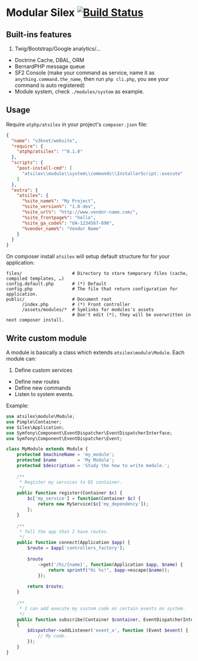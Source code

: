 Modular Silex [![Build Status](https://travis-ci.org/atphp/atsilex.svg)](https://travis-ci.org/atphp/atsilex)
====

## Built-ins features

1. Twig/Bootstrap/Google analytics/…
- Doctrine Cache, DBAL, ORM
- BernardPHP message queue
- SF2 Console (make your command as service, name it as `anything.command.the_name`, then run `php cli.php`, you see your command is auto registered)
- Module system, check `./modules/system` as example.

## Usage

Require `atphp/atsilex` in your project's `composer.json` file:

```json
{
  "name": "v3knet/website",
  "require": {
    "atphp/atsilex": "^0.1.0"
  },
  "scripts": {
    "post-install-cmd": [
      "atsilex\\module\\system\\commands\\InstallerScript::execute"
    ]
  },
  "extra": {
    "atsilex": {
      "%site_name%": "My Project",
      "%site_version%": "1.0-dev",
      "%site_url%": "http://www.vendor-name.com/",
      "%site_frontpage%": "hello",
      "%site_ga_code%": "UA-1234567-890",
      "%vendor_name%": "Vendor Name"
    }
  }
}
```

On composer install `atsilex` will setup default structure for for your application:

```
files/                   # Directory to store temporary files (cache, compiled templates, …)
config.default.php       # (*) Default 
config.php               # The file that return configuration for application.
public/                  # Document root
      /index.php         # (*) Front controller
      /assets/modules/*  # Symlinks for modules's assets
                         # Don't edit (*), they will be overwritten in next composer install.
```

## Write custom module

A module is basically a class which extends `atsilex\module\Module`. Each module can:

1. Define custom services
- Define new routes
- Define new commands
- Listen to system events.

Example:

```php
use atsilex\module\Module;
use Pimple\Container;
use Silex\Application;
use Symfony\Component\EventDispatcher\EventDispatcherInterface;
use Symfony\Component\EventDispatcher\Event;

class MyModule extends Module {
    protected $machineName = 'my_module';
    protected $name        = 'My Module';
    protected $description = 'Study the how to write module.';
    
    /**
     * Register my services to DI container.
     */
    public function register(Container $c) {
        $c['my_service'] = function(Container $c) {
            return new MyService($c['my_dependency']);
        };
    }
    
    /**
     * Tell the app that I have routes.
     */
    public function connect(Application $app) {
        $route = $app['controllers_factory'];
        
        $route
            ->get('/hi/{name}', function(Application $app, $name) {
                return sprintf("Hi %s!", $app->escape($name));
            });
        
        return $route;
    }
    
    /**
     * I can add execute my custom code on certain events on system.
     */
    public function subscribe(Container $container, EventDispatcherInterface $dispatcher)
    {
        $dispatcher->addListener('event_x', function (Event $event) {
            // My code. 
        });
    }
}
```
